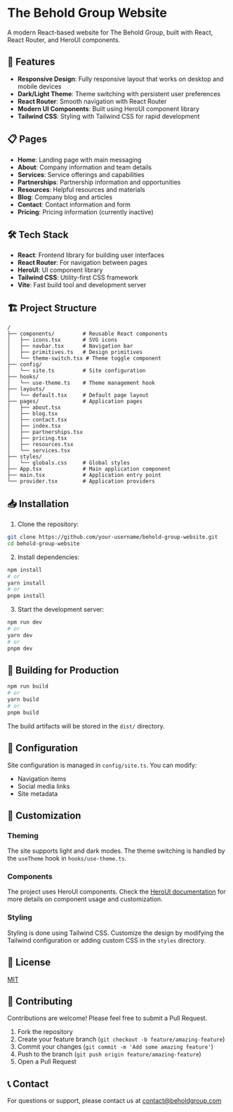 # The Behold Group Website

A modern React-based website for The Behold Group, built with React, React Router, and HeroUI components.

## 🚀 Features

- **Responsive Design**: Fully responsive layout that works on desktop and mobile devices
- **Dark/Light Theme**: Theme switching with persistent user preferences
- **React Router**: Smooth navigation with React Router
- **Modern UI Components**: Built using HeroUI component library
- **Tailwind CSS**: Styling with Tailwind CSS for rapid development

## 📋 Pages

- **Home**: Landing page with main messaging
- **About**: Company information and team details
- **Services**: Service offerings and capabilities
- **Partnerships**: Partnership information and opportunities
- **Resources**: Helpful resources and materials
- **Blog**: Company blog and articles
- **Contact**: Contact information and form
- **Pricing**: Pricing information (currently inactive)

## 🛠️ Tech Stack

- **React**: Frontend library for building user interfaces
- **React Router**: For navigation between pages
- **HeroUI**: UI component library
- **Tailwind CSS**: Utility-first CSS framework
- **Vite**: Fast build tool and development server

## 🏗️ Project Structure

```
/
├── components/         # Reusable React components
│   ├── icons.tsx       # SVG icons
│   ├── navbar.tsx      # Navigation bar
│   ├── primitives.ts   # Design primitives
│   └── theme-switch.tsx # Theme toggle component
├── config/
│   └── site.ts         # Site configuration
├── hooks/
│   └── use-theme.ts    # Theme management hook
├── layouts/
│   └── default.tsx     # Default page layout
├── pages/              # Application pages
│   ├── about.tsx
│   ├── blog.tsx
│   ├── contact.tsx
│   ├── index.tsx
│   ├── partnerships.tsx
│   ├── pricing.tsx
│   ├── resources.tsx
│   └── services.tsx
├── styles/
│   └── globals.css     # Global styles
├── App.tsx             # Main application component
├── main.tsx            # Application entry point
└── provider.tsx        # Application providers
```

## 📥 Installation

1. Clone the repository:
```bash
git clone https://github.com/your-username/behold-group-website.git
cd behold-group-website
```

2. Install dependencies:
```bash
npm install
# or
yarn install
# or
pnpm install
```

3. Start the development server:
```bash
npm run dev
# or
yarn dev
# or
pnpm dev
```

## 🚀 Building for Production

```bash
npm run build
# or
yarn build
# or
pnpm build
```

The build artifacts will be stored in the `dist/` directory.

## 🔧 Configuration

Site configuration is managed in `config/site.ts`. You can modify:

- Navigation items
- Social media links
- Site metadata

## 🎨 Customization

### Theming

The site supports light and dark modes. The theme switching is handled by the `useTheme` hook in `hooks/use-theme.ts`.

### Components

The project uses HeroUI components. Check the [HeroUI documentation](https://heroui.com) for more details on component usage and customization.

### Styling

Styling is done using Tailwind CSS. Customize the design by modifying the Tailwind configuration or adding custom CSS in the `styles` directory.

## 📄 License

[MIT](LICENSE)

## 👥 Contributing

Contributions are welcome! Please feel free to submit a Pull Request.

1. Fork the repository
2. Create your feature branch (`git checkout -b feature/amazing-feature`)
3. Commit your changes (`git commit -m 'Add some amazing feature'`)
4. Push to the branch (`git push origin feature/amazing-feature`)
5. Open a Pull Request

## 📞 Contact

For questions or support, please contact us at [contact@beholdgroup.com](mailto:contact@beholdgroup.com)
